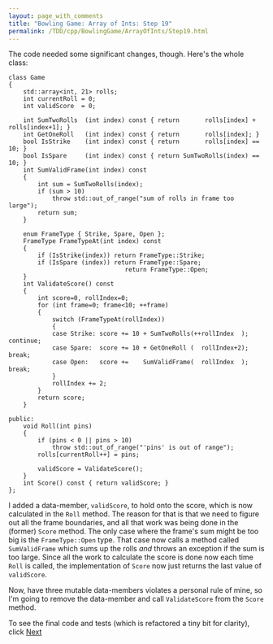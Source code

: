 ```yaml
---
layout: page_with_comments
title: "Bowling Game: Array of Ints: Step 19"
permalink: /TDD/cpp/BowlingGame/ArrayOfInts/Step19.html
---
```


The code needed some significant changes, though. Here's the whole class:

```
class Game
{
    std::array<int, 21> rolls;
    int currentRoll = 0;
    int validScore  = 0;

    int SumTwoRolls  (int index) const { return       rolls[index] + rolls[index+1]; }
    int GetOneRoll   (int index) const { return       rolls[index]; }
    bool IsStrike    (int index) const { return       rolls[index] == 10; }
    bool IsSpare     (int index) const { return SumTwoRolls(index) == 10; }
    int SumValidFrame(int index) const
    {
        int sum = SumTwoRolls(index);
        if (sum > 10)
            throw std::out_of_range("sum of rolls in frame too large");
        return sum;
    }

    enum FrameType { Strike, Spare, Open };
    FrameType FrameTypeAt(int index) const
    {
        if (IsStrike(index)) return FrameType::Strike;
        if (IsSpare (index)) return FrameType::Spare;
                                return FrameType::Open;
    }
    int ValidateScore() const
    {
        int score=0, rollIndex=0;
        for (int frame=0; frame<10; ++frame)
        {
            switch (FrameTypeAt(rollIndex))
            {
            case Strike: score += 10 + SumTwoRolls(++rollIndex  ); continue;
            case Spare:  score += 10 + GetOneRoll (  rollIndex+2); break;
            case Open:   score +=    SumValidFrame(  rollIndex  ); break;
            }
            rollIndex += 2;
        }
        return score;
    }

public:
    void Roll(int pins)
    {
        if (pins < 0 || pins > 10)
            throw std::out_of_range("'pins' is out of range");
        rolls[currentRoll++] = pins;

        validScore = ValidateScore();
    }
    int Score() const { return validScore; }
};    
```
I added a data-member, ```validScore```, to hold onto the score, which is now calculated in the ```Roll``` method. The reason for that is that we need to figure out all the frame boundaries,
and all that work was being done in the (former) ```Score``` method. The only case where the frame's sum might be too big is the ```FrameType::Open``` type.
That case now calls a method called ```SumValidFrame``` which sums up the rolls *and* throws an exception if the sum is too large. Since all the work to calculate the score is done now each time ```Roll``` is called,
the implementation of ```Score``` now just returns the last value of ```validScore```.

Now, have three mutable data-members violates a personal rule of mine, so I'm going to remove the data-member and call ```ValidateScore``` from the ```Score``` method.

To see the final code and tests (which is refactored a tiny bit for clarity), click [Next](Step20.html)

